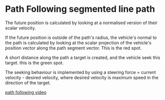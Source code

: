 <h1> Path Following segmented line path </h1>
The future position is calculated by looking at a normalised version of their scalar velocity.

If the future position is outside of the path's radius, the vehicle's normal to the path is calculated by looking at the scalar projection of the vehicle's position vector along the path segment vector. 
This is the red spot.

A short distance along the path a target is created, and the vehicle seek this target.
this is the green spot.

The seeking behaviour is implemented by using a steering force = current velocity - desired velocity, where desired velocity is maximum speed in the direction of the target. 

[path following video]("path_following.gif")

